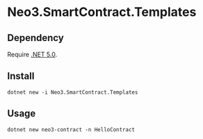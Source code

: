 # Neo3.SmartContract.Templates

## Dependency

Require [.NET 5.0](https://dotnet.microsoft.com/download/dotnet/5.0).
 
## Install
`
dotnet new -i Neo3.SmartContract.Templates
`

## Usage

`
dotnet new neo3-contract -n HelloContract
`
